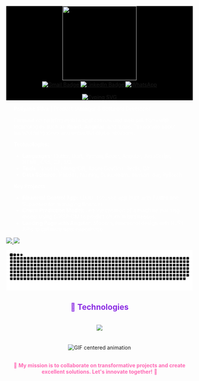 <div id="header" align="center" style="background-color:#000000">
  <img src="https://media.giphy.com/media/NgurY1o4z080Jfoyzw/giphy.gif" width="200" height="200"/>
</div>

<div id="badges" align="center" style="background-color:#000000">
  <a href="mailto:pollyanerodriguesfernandes@gmail.com" target="_blank">
    <img src="https://img.shields.io/badge/Gmail-D14836?style=for-the-badge&logo=gmail&logoColor=white" alt="Gmail Badge"/>
  </a>
  <a href="https://br.linkedin.com/in/pollyrfs" target="_blank">
    <img src="https://img.shields.io/badge/LinkedIn-blue?style=for-the-badge&logo=linkedin&logoColor=white" alt="LinkedIn Badge"/>
  </a>
  <a href="#" title="WhatsApp">
    <img src="https://img.shields.io/badge/-WhatsApp-25d366?style=for-the-badge&labelColor=25d366&logo=whatsapp&logoColor=white" alt="WhatsApp"/>
  </a>
  <br><br>
  <a href="https://git.io/typing-svg">
    <img src="https://readme-typing-svg.demolab.com?font=Fira+Code&size=30&pause=1000&color=F73ADA&multiline=true&width=435&lines=🌟+Welcome!+🚀💼" alt="Typing SVG"/>
  </a>
</div>

<div style="text-align:left; padding:0 20px; color:#FFFFFF;">
  <p><strong>Pollyane Silva</strong> | Product Manager & Software Developer</p>
  <p>Focused on building mobile applications and web solutions with technologies such as <strong>React</strong>, <strong>Angular</strong>, and more. Passionate about transforming ideas into impactful digital solutions.</p>
  <p><strong>Technologies:</strong></p>
  <ul>
    <li><strong>Languages:</strong> Flutter, Dart, Python, React, Angular, JavaScript, HTML, CSS, C#, SQL</li>
    <li><strong>Tools:</strong> Node.js, MongoDB, Azure DevOps, Redis, Git</li>
    <li><strong>Data Science:</strong> Pandas, NumPy, Scikit-learn, TensorFlow, PyTorch</li>
  </ul>
  <p><strong>Key Projects:</strong></p>
  <ul>
    <li><strong>Financial Control App:</strong> UX/UI-focused app built with Flutter and Supabase for managing finances.</li>
    <li><strong>Churn Prediction Model:</strong> Led the creation of a machine learning model using CRISP-DM to predict churn in businesses.</li>
    <li><strong>Landing Page with Angular:</strong> Modern, functional design with REST APIs to optimize user experience.</li>
  </ul>
</div>

<div style="text-align:left;">
  <a href="https://github.com/Polly-Silva">
    <img height="190em" src="https://github-readme-stats.vercel.app/api/top-langs/?username=Polly-Silva&layout=compact&langs_count=7&hide=prs&theme=radical&text_color=FF69B4&title_color=8A2BE2&hide_border=none&bg_color=1E1E2F&custom_title=Top%20Languages"/>
    <img height="190em" src="https://github-readme-stats.vercel.app/api?username=Polly-Silva&theme=radical&show_icons=true&icon_color=FF69B4&text_color=FF69B4&title_color=8A2BE2&hide_border=none&bg_color=1E1E2F&custom_title=GitHub%20Stats"/>
  </a>
</div>

![github-contribution-grid-snake](https://github.com/Platane/snk/raw/output/github-contribution-grid-snake.svg?palette=purple-pink)

<div align="center">
  <h2 style="color:#8A2BE2">🌷 Technologies</h2>
</div>

<div align="center" style="text-align:center; color:#FFFFFF;"><br>
  <img src="https://skillicons.dev/icons?i=flutter,dart,python,react,angular,js,html,css,csharp,typescript,aws,vscode,figma,nodejs,mongodb,azure,redis,git,sql" /><br><br>
</div><br>

<div align="center">
  <img src="https://i.redd.it/xqiiu2121ejb1.gif" width="600px" alt="GIF centered animation">
  <br><br>
</div>

<p align="center" style="color:#FF69B4">📢 <strong>My mission is to collaborate on transformative projects and create excellent solutions. Let's innovate together!</strong> 🌸</p>
